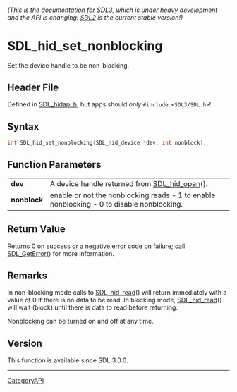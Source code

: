 ###### (This is the documentation for SDL3, which is under heavy development and the API is changing! [SDL2](https://wiki.libsdl.org/SDL2/) is the current stable version!)
# SDL_hid_set_nonblocking

Set the device handle to be non-blocking.

## Header File

Defined in [SDL_hidapi.h](https://github.com/libsdl-org/SDL/blob/main/include/SDL3/SDL_hidapi.h), but apps should _only_ `#include <SDL3/SDL.h>`!

## Syntax

```c
int SDL_hid_set_nonblocking(SDL_hid_device *dev, int nonblock);

```

## Function Parameters

|                  |                                                                                           |
| ---------------- | ----------------------------------------------------------------------------------------- |
| **dev**          | A device handle returned from [SDL_hid_open](SDL_hid_open)().                             |
| **nonblock**     | enable or not the nonblocking reads - 1 to enable nonblocking - 0 to disable nonblocking. |

## Return Value

Returns 0 on success or a negative error code on failure; call
[SDL_GetError](SDL_GetError)() for more information.

## Remarks

In non-blocking mode calls to [SDL_hid_read](SDL_hid_read)() will return
immediately with a value of 0 if there is no data to be read. In blocking
mode, [SDL_hid_read](SDL_hid_read)() will wait (block) until there is data
to read before returning.

Nonblocking can be turned on and off at any time.

## Version

This function is available since SDL 3.0.0.

----
[CategoryAPI](CategoryAPI)

